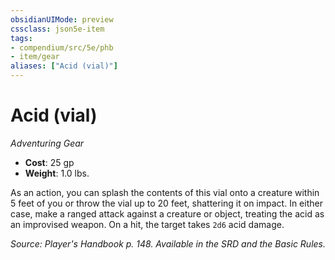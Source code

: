 ```yaml
---
obsidianUIMode: preview
cssclass: json5e-item
tags:
- compendium/src/5e/phb
- item/gear
aliases: ["Acid (vial)"]
---
```

# Acid (vial)
*Adventuring Gear*  

- **Cost**: 25 gp
- **Weight**: 1.0 lbs.

As an action, you can splash the contents of this vial onto a creature within 5 feet of you or throw the vial up to 20 feet, shattering it on impact. In either case, make a ranged attack against a creature or object, treating the acid as an improvised weapon. On a hit, the target takes `2d6` acid damage.

*Source: Player's Handbook p. 148. Available in the SRD and the Basic Rules.*